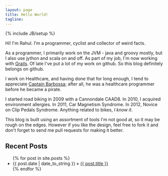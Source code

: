 ```yaml
---
layout: page
title: Hello World!
tagline: 
---
```

{% include JB/setup %}

Hi! I'm Rahul. I'm a programmer, cyclist and collector of weird facts.

As a programmer, I primarily work on the JVM - java and groovy mostly, but I also use jython 
and scala on and off. As part of my job, I'm now working with [Grails](http://grails.org/). Of 
late I've put a lot of my work on github. So this blog definitely belongs on github.

I work on Healthcare, and having done that for long enough, I tend to appreciate [Captain 
Barbossa](http://www.youtube.com/watch?v=b6kgS_AwuH0); after all, he was a healthcare programmer 
before he became a pirate.

I started road biking in 2009 with a Cannondale CAAD8. In 2010, I acquired environment allergies. 
In 2011, Car Magnetism Syndrome. In 2012, Novice on Clip Pedals Syndrome. Anything related to 
bikes, *I know it*.

This blog is built using an assortment of tools I'm not good at, so it may be rough on the edges. 
However if you like the design, feel free to fork it and don't forget to send me pull requests for 
making it better.

<!--
Read [Jekyll Quick Start](http://jekyllbootstrap.com/usage/jekyll-quick-start.html)

Complete usage and documentation available at: [Jekyll Bootstrap](http://jekyllbootstrap.com)

## Update Author Attributes

In `_config.yml` remember to specify your own data:
    
    title : My Blog =)
    
    author :
      name : Name Lastname
      email : blah@email.test
      github : username
      twitter : username

The theme should reference these variables whenever needed.
    
## Sample Posts

This blog contains sample posts which help stage pages and blog data.
When you don't need the samples anymore just delete the `_posts/core-samples` folder.

    $ rm -rf _posts/core-samples

Here's a sample "posts list".
-->
## Recent Posts

<ul class="posts">
  {% for post in site.posts %}
    <li><span>{{ post.date | date_to_string }}</span> &raquo; <a href="{{ BASE_PATH }}{{ post.url }}">{{ post.title }}</a></li>
  {% endfor %}
</ul>
<!--
## To-Do

This theme is still unfinished. If you'd like to be added as a contributor, 
[please fork](http://github.com/plusjade/jekyll-bootstrap)!
We need to clean up the themes, make theme usage guides with theme-specific markup examples.
-->

